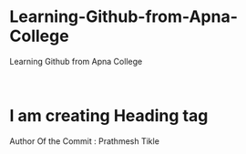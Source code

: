 # Learning-Github-from-Apna-College
Learning Github from Apna College

<br/>

<h1> I am creating Heading tag</h1>


Author Of the Commit :  Prathmesh Tikle
